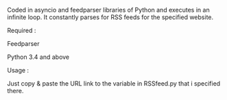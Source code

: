 Coded in asyncio and feedparser libraries of Python and executes in an infinite loop. It constantly parses for RSS feeds for the specified website.

Required :

Feedparser

Python 3.4 and above

Usage :

Just copy & paste the URL link to the variable in RSSfeed.py that i specified there.

